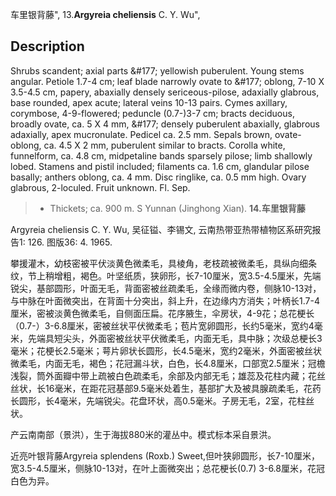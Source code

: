 车里银背藤",
13.**Argyreia cheliensis** C. Y. Wu",

## Description
Shrubs scandent; axial parts &amp;#177; yellowish puberulent. Young stems angular. Petiole 1.7-4 cm; leaf blade narrowly ovate to &amp;#177; oblong, 7-10 X 3.5-4.5 cm, papery, abaxially densely sericeous-pilose, adaxially glabrous, base rounded, apex acute; lateral veins 10-13 pairs. Cymes axillary, corymbose, 4-9-flowered; peduncle (0.7-)3-7 cm; bracts deciduous, broadly ovate, ca. 5 X 4 mm, &amp;#177; densely puberulent abaxially, glabrous adaxially, apex mucronulate. Pedicel ca. 2.5 mm. Sepals brown, ovate-oblong, ca. 4.5 X 2 mm, puberulent similar to bracts. Corolla white, funnelform, ca. 4.8 cm, midpetaline bands sparsely pilose; limb shallowly lobed. Stamens and pistil included; filaments ca. 1.6 cm, glandular pilose basally; anthers oblong, ca. 4 mm. Disc ringlike, ca. 0.5 mm high. Ovary glabrous, 2-loculed. Fruit unknown. Fl. Sep.

> * Thickets; ca. 900 m. S Yunnan (Jinghong Xian).
**14.车里银背藤**

Argyreia cheliensis C. Y. Wu, 吴征镒、李锡文, 云南热带亚热带植物区系研究报告1: 126. 图版36: 4. 1965.

攀援灌木，幼枝密被平伏淡黄色微柔毛，具棱角，老枝疏被微柔毛，具纵向细条纹，节上稍增粗，褐色。叶坚纸质，狭卵形，长7-10厘米，宽3.5-4.5厘米，先端锐尖，基部圆形，叶面无毛，背面密被丝疏柔毛，全缘而微内卷，侧脉10-13对，与中脉在叶面微突出，在背面十分突出，斜上升，在边缘内方消失；叶柄长1.7-4厘米，密被淡黄色微柔毛，自侧面压扁。花序腋生，伞房状，4-9花；总花梗长（0.7-）3-6.8厘米，密被丝状平伏微柔毛；苞片宽卵圆形，长约5毫米，宽约4毫米，先端具短尖头，外面密被丝状平伏微柔毛，内面无毛，具中脉；次级总梗长3毫米；花梗长2.5毫米；萼片卵状长圆形，长4.5毫米，宽约2毫米，外面密被丝状微柔毛，内面无毛，褐色；花冠漏斗状，白色，长4.8厘米，口部宽2.5厘米；冠檐浅裂，筒外面瓣中带上疏被白色疏柔毛，余部及内部无毛；雄蕊及花柱内藏；花丝丝状，长16毫米，在距花冠基部9.5毫米处着生，基部扩大及被具腺疏柔毛，花药长圆形，长4毫米，先端锐尖。花盘环状，高0.5毫米。子房无毛，2室，花柱丝状。

产云南南部（景洪），生于海拔880米的灌丛中。模式标本采自景洪。

近亮叶银背藤Argyreia splendens (Roxb.) Sweet,但叶狭卵圆形，长7-10厘米，宽3.5-4.5厘米，侧脉10-13对，在叶上面微突出；总花梗长(0.7) 3-6.8厘米，花冠白色为异。
